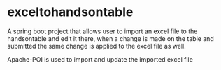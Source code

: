 # exceltohandsontable
A spring boot project that allows user to import an excel file to the handsontable and edit it there,
when a change is made on the table and submitted the same change is applied to the excel file as well.

Apache-POI is used to import and update the imported excel file
